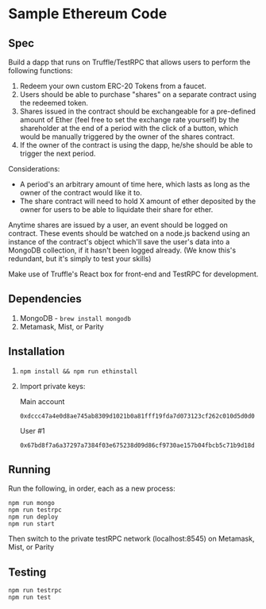 # Sample Ethereum Code

## Spec
Build a dapp that runs on Truffle/TestRPC that allows users to perform the following functions:
 
1. Redeem your own custom ERC-20 Tokens from a faucet.
2. Users should be able to purchase "shares" on a separate contract using the redeemed token. 
3. Shares issued in the contract should be exchangeable for a pre-defined amount of Ether (feel free to set the exchange rate yourself) by the shareholder at the end of a period with the click of a button, which would be manually triggered by the owner of the shares contract.
4. If the owner of the contract is using the dapp, he/she should be able to trigger the next period.
 
Considerations:
- A period's an arbitrary amount of time here, which lasts as long as the owner of the contract would like it to.
- The share contract will need to hold X amount of ether deposited by the owner for users to be able to liquidate their share for ether.
 
Anytime shares are issued by a user, an event should be logged on contract. These events should be watched on a node.js backend using an instance of the contract's object
which'll save the user's data into a MongoDB collection, if it hasn't been logged already. (We know this's redundant, but it's simply to test your skills)
 
Make use of Truffle's React box for front-end and TestRPC for development.

## Dependencies

1) MongoDB - `brew install mongodb`
2) Metamask, Mist, or Parity

## Installation

1. `npm install && npm run ethinstall`

2. Import private keys:
    
    Main account
    
    `0xdccc47a4e0d8ae745ab8309d1021b0a81fff19fda7d073123cf262c010d5d0d0`
    
    User #1
    
    `0x67bd8f7a6a37297a7384f03e675238d09d86cf9730ae157b04fbcb5c71b9d18d`

## Running

Run the following, in order, each as a new process:

    npm run mongo
    npm run testrpc
    npm run deploy
    npm run start

Then switch to the private testRPC network (localhost:8545) on Metamask, Mist, or Parity


## Testing

    npm run testrpc
    npm run test